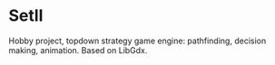 # Setll

Hobby project, topdown strategy game engine: pathfinding, decision making, animation.
Based on LibGdx.